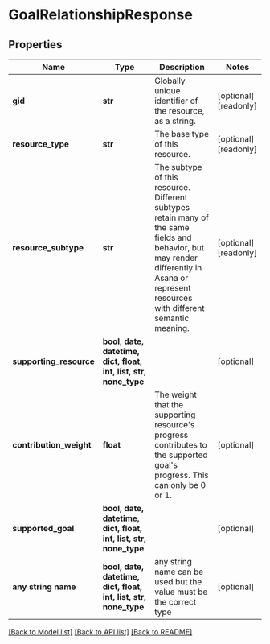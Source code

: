 # GoalRelationshipResponse


## Properties
Name | Type | Description | Notes
------------ | ------------- | ------------- | -------------
**gid** | **str** | Globally unique identifier of the resource, as a string. | [optional] [readonly] 
**resource_type** | **str** | The base type of this resource. | [optional] [readonly] 
**resource_subtype** | **str** | The subtype of this resource. Different subtypes retain many of the same fields and behavior, but may render differently in Asana or represent resources with different semantic meaning. | [optional] [readonly] 
**supporting_resource** | **bool, date, datetime, dict, float, int, list, str, none_type** |  | [optional] 
**contribution_weight** | **float** | The weight that the supporting resource&#39;s progress contributes to the supported goal&#39;s progress. This can only be 0 or 1. | [optional] 
**supported_goal** | **bool, date, datetime, dict, float, int, list, str, none_type** |  | [optional] 
**any string name** | **bool, date, datetime, dict, float, int, list, str, none_type** | any string name can be used but the value must be the correct type | [optional]

[[Back to Model list]](../README.md#documentation-for-models) [[Back to API list]](../README.md#documentation-for-api-endpoints) [[Back to README]](../README.md)


